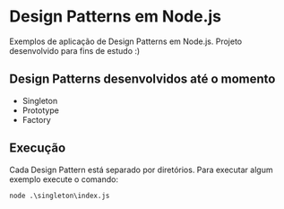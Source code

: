 # Design Patterns em Node.js

Exemplos de aplicação de Design Patterns em Node.js.
Projeto desenvolvido para fins de estudo :)

## Design Patterns desenvolvidos até o momento

- Singleton
- Prototype
- Factory

## Execução

Cada Design Pattern está separado por diretórios. Para executar algum exemplo execute o comando:

``node .\singleton\index.js``

